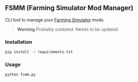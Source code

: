 ## FSMM (Farming Simulator Mod Manager)

CLI tool to manage your [Farming Simulator](https://farming-simulator.com/) mods. 

> **Warning**
> Probably outdated. Needs to be updated.

### Installation

```bash
pip install -r requirements.txt
```

### Usage

```bash
python fsmm.py
```
